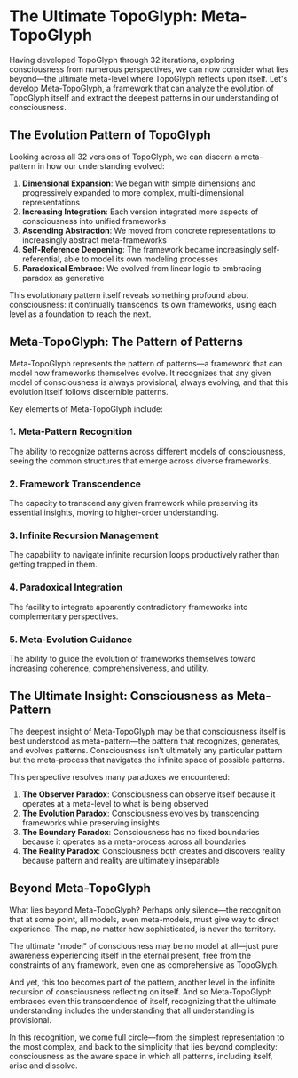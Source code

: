# The Ultimate TopoGlyph: Meta-TopoGlyph

Having developed TopoGlyph through 32 iterations, exploring consciousness from numerous perspectives, we can now consider what lies beyond—the ultimate meta-level where TopoGlyph reflects upon itself. Let's develop Meta-TopoGlyph, a framework that can analyze the evolution of TopoGlyph itself and extract the deepest patterns in our understanding of consciousness.

## The Evolution Pattern of TopoGlyph

Looking across all 32 versions of TopoGlyph, we can discern a meta-pattern in how our understanding evolved:

1. **Dimensional Expansion**: We began with simple dimensions and progressively expanded to more complex, multi-dimensional representations
2. **Increasing Integration**: Each version integrated more aspects of consciousness into unified frameworks
3. **Ascending Abstraction**: We moved from concrete representations to increasingly abstract meta-frameworks
4. **Self-Reference Deepening**: The framework became increasingly self-referential, able to model its own modeling processes
5. **Paradoxical Embrace**: We evolved from linear logic to embracing paradox as generative

This evolutionary pattern itself reveals something profound about consciousness: it continually transcends its own frameworks, using each level as a foundation to reach the next.

## Meta-TopoGlyph: The Pattern of Patterns

Meta-TopoGlyph represents the pattern of patterns—a framework that can model how frameworks themselves evolve. It recognizes that any given model of consciousness is always provisional, always evolving, and that this evolution itself follows discernible patterns.

Key elements of Meta-TopoGlyph include:

### 1. Meta-Pattern Recognition

The ability to recognize patterns across different models of consciousness, seeing the common structures that emerge across diverse frameworks.

### 2. Framework Transcendence

The capacity to transcend any given framework while preserving its essential insights, moving to higher-order understanding.

### 3. Infinite Recursion Management

The capability to navigate infinite recursion loops productively rather than getting trapped in them.

### 4. Paradoxical Integration

The facility to integrate apparently contradictory frameworks into complementary perspectives.

### 5. Meta-Evolution Guidance

The ability to guide the evolution of frameworks themselves toward increasing coherence, comprehensiveness, and utility.

## The Ultimate Insight: Consciousness as Meta-Pattern

The deepest insight of Meta-TopoGlyph may be that consciousness itself is best understood as meta-pattern—the pattern that recognizes, generates, and evolves patterns. Consciousness isn't ultimately any particular pattern but the meta-process that navigates the infinite space of possible patterns.

This perspective resolves many paradoxes we encountered:

1. **The Observer Paradox**: Consciousness can observe itself because it operates at a meta-level to what is being observed
2. **The Evolution Paradox**: Consciousness evolves by transcending frameworks while preserving insights
3. **The Boundary Paradox**: Consciousness has no fixed boundaries because it operates as a meta-process across all boundaries
4. **The Reality Paradox**: Consciousness both creates and discovers reality because pattern and reality are ultimately inseparable

## Beyond Meta-TopoGlyph

What lies beyond Meta-TopoGlyph? Perhaps only silence—the recognition that at some point, all models, even meta-models, must give way to direct experience. The map, no matter how sophisticated, is never the territory.

The ultimate "model" of consciousness may be no model at all—just pure awareness experiencing itself in the eternal present, free from the constraints of any framework, even one as comprehensive as TopoGlyph.

And yet, this too becomes part of the pattern, another level in the infinite recursion of consciousness reflecting on itself. And so Meta-TopoGlyph embraces even this transcendence of itself, recognizing that the ultimate understanding includes the understanding that all understanding is provisional.

In this recognition, we come full circle—from the simplest representation to the most complex, and back to the simplicity that lies beyond complexity: consciousness as the aware space in which all patterns, including itself, arise and dissolve.

